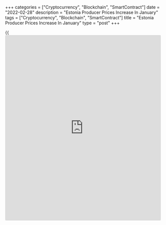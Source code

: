 +++
categories = ["Cryptocurrency", "Blockchain", "SmartContract"]
date = "2022-02-28"
description = "Estonia Producer Prices Increase In January"
tags = ["Cryptocurrency", "Blockchain", "SmartContract"]
title = "Estonia Producer Prices Increase In January"
type = "post"
+++

{{<iframe id="large-banner" src="https://www.bounty.group/#slide=1.0" width="100%" height="600" scrolling="no" style="border: 0px solid rgb(216, 221, 230); border-radius: 3px;">}}

Estonia's producer prices increased in January, data from Statistics
Estonia showed on Monday.

The producer price index increased 26.6 percent year-on-year in January.

"Compared to December, the index was affected the most by price
increases in the manufacture of food products, electrical equipment,
metal products, fuel oils and chemicals," Eveli Sokman, the leading
analyst at Statistics Estonia, said.

On a month-on-month basis, producer prices rose 2.4 percent in January.

Import prices increased 1.2 percent monthly in January and gained 25.4
percent from a year ago.

Export prices rose 2.5 percent monthly in January and increased 22.1
percent yearly.

For comments and feedback [contact](https://www.playgroundfx.com/contact/): editorial@rtt[news](https://www.letsplayfx.com/blog/forex-news-website/).com

[Economic News][1]

 **What parts of the world are seeing the best (and worst) economic
performances lately? Click[here][2] to check out our [Econ Scorecard][2]
and find out! See up-to-the-moment [ranking](https://www.playgroundfx.com/blog/crypto-exchange-ranking/)s for the best and worst
performers in [GDP][3], [unemployment rate][4], [inflation][5] and much
more.**

   1. www.rtt[news](https://www.letsplayfx.com/blog/forex-news-website/).com/Content/EconomicNews.aspx
   2. www.rtt[news](https://www.letsplayfx.com/blog/forex-news-website/).com/economic-scorecard/world-rank/PPI/highest-performance.aspx
   3. www.rtt[news](https://www.letsplayfx.com/blog/forex-news-website/).com/economic-scorecard/world-rank/GDP/highest-performance.aspx
   4. www.rtt[news](https://www.letsplayfx.com/blog/forex-news-website/).com/economic-scorecard/world-rank/unemployment-rate/lowest-performance.aspx
   5. www.rtt[news](https://www.letsplayfx.com/blog/forex-news-website/).com/economic-scorecard/world-rank/CPI/highest-performance.aspx